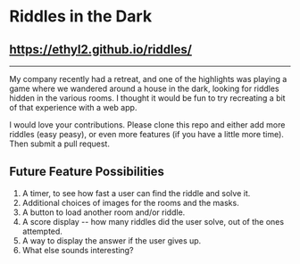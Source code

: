 # Riddles in the Dark

## https://ethyl2.github.io/riddles/

---

My company recently had a retreat, and one of the highlights was playing a game where we wandered around a house in the dark, looking for riddles hidden in the various rooms. I thought it would be fun to try recreating a bit of that experience with a web app.

I would love your contributions.
Please clone this repo and either add more riddles (easy peasy), or even more features (if you have a little more time).
Then submit a pull request.

## Future Feature Possibilities

1. A timer, to see how fast a user can find the riddle and solve it.
2. Additional choices of images for the rooms and the masks.
3. A button to load another room and/or riddle.
4. A score display -- how many riddles did the user solve, out of the ones attempted.
5. A way to display the answer if the user gives up.
6. What else sounds interesting?
